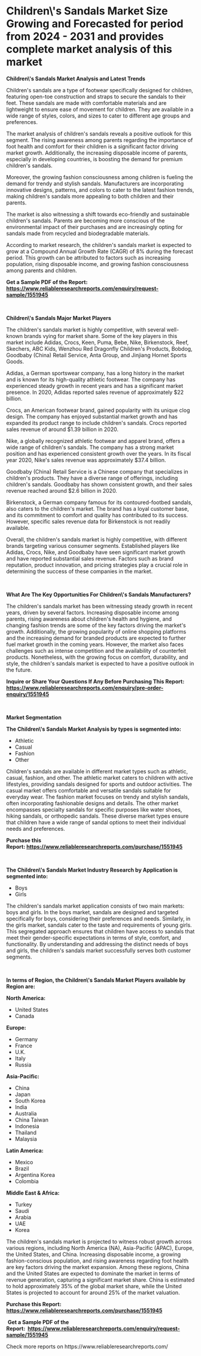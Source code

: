 <p><h1>Children\'s Sandals Market Size Growing and Forecasted for period from 2024 - 2031 and provides complete market analysis of this market</h1></p><p><strong>Children\'s Sandals Market Analysis and Latest Trends</strong></p>
<p><p>Children's sandals are a type of footwear specifically designed for children, featuring open-toe construction and straps to secure the sandals to their feet. These sandals are made with comfortable materials and are lightweight to ensure ease of movement for children. They are available in a wide range of styles, colors, and sizes to cater to different age groups and preferences.</p><p>The market analysis of children's sandals reveals a positive outlook for this segment. The rising awareness among parents regarding the importance of foot health and comfort for their children is a significant factor driving market growth. Additionally, the increasing disposable income of parents, especially in developing countries, is boosting the demand for premium children's sandals.</p><p>Moreover, the growing fashion consciousness among children is fueling the demand for trendy and stylish sandals. Manufacturers are incorporating innovative designs, patterns, and colors to cater to the latest fashion trends, making children's sandals more appealing to both children and their parents.</p><p>The market is also witnessing a shift towards eco-friendly and sustainable children's sandals. Parents are becoming more conscious of the environmental impact of their purchases and are increasingly opting for sandals made from recycled and biodegradable materials.</p><p>According to market research, the children's sandals market is expected to grow at a Compound Annual Growth Rate (CAGR) of 8% during the forecast period. This growth can be attributed to factors such as increasing population, rising disposable income, and growing fashion consciousness among parents and children.</p></p>
<p><strong>Get a Sample PDF of the Report:&nbsp; <a href="https://www.reliableresearchreports.com/enquiry/request-sample/1551945">https://www.reliableresearchreports.com/enquiry/request-sample/1551945</a></strong></p>
<p>&nbsp;</p>
<p><strong>Children\'s Sandals Major Market Players</strong></p>
<p><p>The children's sandals market is highly competitive, with several well-known brands vying for market share. Some of the key players in this market include Adidas, Crocs, Keen, Puma, Bebe, Nike, Birkenstock, Reef, Skechers, ABC Kids, Wenzhou Red Dragonfly Children's Products, Bobdog, Goodbaby (China) Retail Service, Anta Group, and Jinjiang Hornet Sports Goods.</p><p>Adidas, a German sportswear company, has a long history in the market and is known for its high-quality athletic footwear. The company has experienced steady growth in recent years and has a significant market presence. In 2020, Adidas reported sales revenue of approximately $22 billion.</p><p>Crocs, an American footwear brand, gained popularity with its unique clog design. The company has enjoyed substantial market growth and has expanded its product range to include children's sandals. Crocs reported sales revenue of around $1.39 billion in 2020.</p><p>Nike, a globally recognized athletic footwear and apparel brand, offers a wide range of children's sandals. The company has a strong market position and has experienced consistent growth over the years. In its fiscal year 2020, Nike's sales revenue was approximately $37.4 billion.</p><p>Goodbaby (China) Retail Service is a Chinese company that specializes in children's products. They have a diverse range of offerings, including children's sandals. Goodbaby has shown consistent growth, and their sales revenue reached around $2.6 billion in 2020.</p><p>Birkenstock, a German company famous for its contoured-footbed sandals, also caters to the children's market. The brand has a loyal customer base, and its commitment to comfort and quality has contributed to its success. However, specific sales revenue data for Birkenstock is not readily available.</p><p>Overall, the children's sandals market is highly competitive, with different brands targeting various consumer segments. Established players like Adidas, Crocs, Nike, and Goodbaby have seen significant market growth and have reported substantial sales revenue. Factors such as brand reputation, product innovation, and pricing strategies play a crucial role in determining the success of these companies in the market.</p></p>
<p>&nbsp;</p>
<p><strong>What Are The Key Opportunities For Children\'s Sandals Manufacturers?</strong></p>
<p><p>The children's sandals market has been witnessing steady growth in recent years, driven by several factors. Increasing disposable income among parents, rising awareness about children's health and hygiene, and changing fashion trends are some of the key factors driving the market's growth. Additionally, the growing popularity of online shopping platforms and the increasing demand for branded products are expected to further fuel market growth in the coming years. However, the market also faces challenges such as intense competition and the availability of counterfeit products. Nonetheless, with the growing focus on comfort, durability, and style, the children's sandals market is expected to have a positive outlook in the future.</p></p>
<p><strong>Inquire or Share Your Questions If Any Before Purchasing This Report: <a href="https://www.reliableresearchreports.com/enquiry/pre-order-enquiry/1551945">https://www.reliableresearchreports.com/enquiry/pre-order-enquiry/1551945</a></strong></p>
<p>&nbsp;</p>
<p><strong>Market Segmentation</strong></p>
<p><strong>The Children\'s Sandals Market Analysis by types is segmented into:</strong></p>
<p><ul><li>Athletic</li><li>Casual</li><li>Fashion</li><li>Other</li></ul></p>
<p><p>Children's sandals are available in different market types such as athletic, casual, fashion, and other. The athletic market caters to children with active lifestyles, providing sandals designed for sports and outdoor activities. The casual market offers comfortable and versatile sandals suitable for everyday wear. The fashion market focuses on trendy and stylish sandals, often incorporating fashionable designs and details. The other market encompasses specialty sandals for specific purposes like water shoes, hiking sandals, or orthopedic sandals. These diverse market types ensure that children have a wide range of sandal options to meet their individual needs and preferences.</p></p>
<p><strong>Purchase this Report:&nbsp;<a href="https://www.reliableresearchreports.com/purchase/1551945">https://www.reliableresearchreports.com/purchase/1551945</a></strong></p>
<p>&nbsp;</p>
<p><strong>The Children\'s Sandals Market Industry Research by Application is segmented into:</strong></p>
<p><ul><li>Boys</li><li>Girls</li></ul></p>
<p><p>The children's sandals market application consists of two main markets: boys and girls. In the boys market, sandals are designed and targeted specifically for boys, considering their preferences and needs. Similarly, in the girls market, sandals cater to the taste and requirements of young girls. This segregated approach ensures that children have access to sandals that meet their gender-specific expectations in terms of style, comfort, and functionality. By understanding and addressing the distinct needs of boys and girls, the children's sandals market successfully serves both customer segments.</p></p>
<p>&nbsp;</p>
<p><strong>In terms of Region, the Children\'s Sandals Market Players available by Region are:</strong></p>
<p>
    <p> <strong> North America: </strong>
        <ul>
            <li>United States</li>
            <li>Canada</li>
        </ul>
        </p> 
    <p> <strong> Europe: </strong>
        <ul>
            <li>Germany</li>
            <li>France</li>
            <li>U.K.</li>
            <li>Italy</li>
            <li>Russia</li>
        </ul>
        </p> 
    <p> <strong> Asia-Pacific: </strong>
        <ul>
            <li>China</li>
            <li>Japan</li>
            <li>South Korea</li>
            <li>India</li>
            <li>Australia</li>
            <li>China Taiwan</li>
            <li>Indonesia</li>
            <li>Thailand</li>
            <li>Malaysia</li>
        </ul>
        </p> 
    <p> <strong> Latin America: </strong>
        <ul>
            <li>Mexico</li>
            <li>Brazil</li>
            <li>Argentina Korea</li>
            <li>Colombia</li>
        </ul>
        </p> 
    <p> <strong> Middle East & Africa: </strong>
        <ul>
            <li>Turkey</li>
            <li>Saudi</li>
            <li>Arabia</li>
            <li>UAE</li>
            <li>Korea</li>
        </ul>
    </p>
    </p>
<p><p>The children's sandals market is projected to witness robust growth across various regions, including North America (NA), Asia-Pacific (APAC), Europe, the United States, and China. Increasing disposable income, a growing fashion-conscious population, and rising awareness regarding foot health are key factors driving the market expansion. Among these regions, China and the United States are expected to dominate the market in terms of revenue generation, capturing a significant market share. China is estimated to hold approximately 35% of the global market share, while the United States is projected to account for around 25% of the market valuation.</p></p>
<p><strong>Purchase this Report: <a href="https://www.reliableresearchreports.com/purchase/1551945">https://www.reliableresearchreports.com/purchase/1551945</a></strong></p>
<p>&nbsp;<strong>Get a Sample PDF of the Report:&nbsp;&nbsp;<a href="https://www.reliableresearchreports.com/enquiry/request-sample/1551945">https://www.reliableresearchreports.com/enquiry/request-sample/1551945</a></strong></p>
<p><strong></strong></p>
<p>Check more reports on https://www.reliableresearchreports.com/</p>